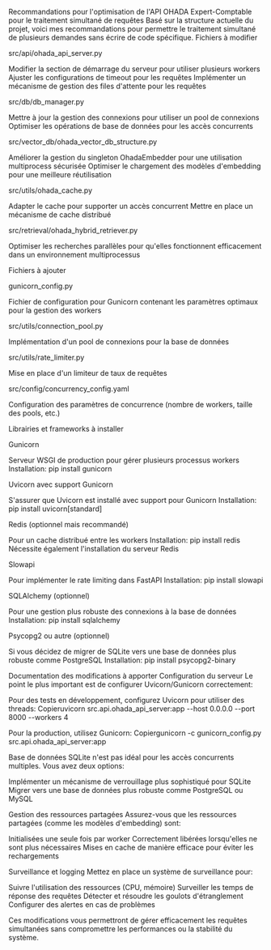 Recommandations pour l'optimisation de l'API OHADA Expert-Comptable pour le traitement simultané de requêtes
Basé sur la structure actuelle du projet, voici mes recommandations pour permettre le traitement simultané de plusieurs demandes sans écrire de code spécifique.
Fichiers à modifier

src/api/ohada_api_server.py

Modifier la section de démarrage du serveur pour utiliser plusieurs workers
Ajuster les configurations de timeout pour les requêtes
Implémenter un mécanisme de gestion des files d'attente pour les requêtes


src/db/db_manager.py

Mettre à jour la gestion des connexions pour utiliser un pool de connexions
Optimiser les opérations de base de données pour les accès concurrents


src/vector_db/ohada_vector_db_structure.py

Améliorer la gestion du singleton OhadaEmbedder pour une utilisation multiprocess sécurisée
Optimiser le chargement des modèles d'embedding pour une meilleure réutilisation


src/utils/ohada_cache.py

Adapter le cache pour supporter un accès concurrent
Mettre en place un mécanisme de cache distribué


src/retrieval/ohada_hybrid_retriever.py

Optimiser les recherches parallèles pour qu'elles fonctionnent efficacement dans un environnement multiprocessus



Fichiers à ajouter

gunicorn_config.py

Fichier de configuration pour Gunicorn contenant les paramètres optimaux pour la gestion des workers


src/utils/connection_pool.py

Implémentation d'un pool de connexions pour la base de données


src/utils/rate_limiter.py

Mise en place d'un limiteur de taux de requêtes


src/config/concurrency_config.yaml

Configuration des paramètres de concurrence (nombre de workers, taille des pools, etc.)



Librairies et frameworks à installer

Gunicorn

Serveur WSGI de production pour gérer plusieurs processus workers
Installation: pip install gunicorn


Uvicorn avec support Gunicorn

S'assurer que Uvicorn est installé avec support pour Gunicorn
Installation: pip install uvicorn[standard]


Redis (optionnel mais recommandé)

Pour un cache distribué entre les workers
Installation: pip install redis
Nécessite également l'installation du serveur Redis


Slowapi

Pour implémenter le rate limiting dans FastAPI
Installation: pip install slowapi


SQLAlchemy (optionnel)

Pour une gestion plus robuste des connexions à la base de données
Installation: pip install sqlalchemy


Psycopg2 ou autre (optionnel)

Si vous décidez de migrer de SQLite vers une base de données plus robuste comme PostgreSQL
Installation: pip install psycopg2-binary



Documentation des modifications à apporter
Configuration du serveur
Le point le plus important est de configurer Uvicorn/Gunicorn correctement:

Pour des tests en développement, configurez Uvicorn pour utiliser des threads:
Copieruvicorn src.api.ohada_api_server:app --host 0.0.0.0 --port 8000 --workers 4

Pour la production, utilisez Gunicorn:
Copiergunicorn -c gunicorn_config.py src.api.ohada_api_server:app


Base de données
SQLite n'est pas idéal pour les accès concurrents multiples. Vous avez deux options:

Implémenter un mécanisme de verrouillage plus sophistiqué pour SQLite
Migrer vers une base de données plus robuste comme PostgreSQL ou MySQL

Gestion des ressources partagées
Assurez-vous que les ressources partagées (comme les modèles d'embedding) sont:

Initialisées une seule fois par worker
Correctement libérées lorsqu'elles ne sont plus nécessaires
Mises en cache de manière efficace pour éviter les rechargements

Surveillance et logging
Mettez en place un système de surveillance pour:

Suivre l'utilisation des ressources (CPU, mémoire)
Surveiller les temps de réponse des requêtes
Détecter et résoudre les goulots d'étranglement
Configurer des alertes en cas de problèmes

Ces modifications vous permettront de gérer efficacement les requêtes simultanées sans compromettre les performances ou la stabilité du système.